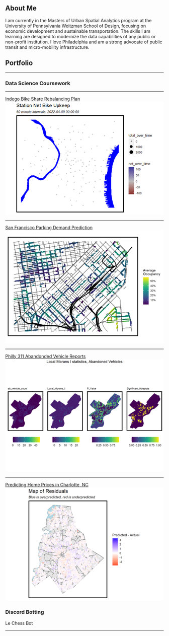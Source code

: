 ## About Me

 I am currently in the Masters of Urban Spatial Analytics program at the University of Pennsylvania Weitzman School of Design, focusing on economic  development and sustainable transportation. The skills I am learning are designed to modernize the data capabilities of any public or non-profit institution. I love Philadelphia and am a strong advocate of public transit and micro-mobility infrastructure.


## Portfolio

---


### Data Science Coursework

---
[Indego Bike Share Rebalancing Plan](/bsrmd.html)
<img src="images/indego.gif?raw=true"/>

---

[San Francisco Parking Demand Prediction](/toknit.html)
<img src="images/sfpic.png?raw=true"/>

---
[Philly 311 Abandonded Vehicle Reports](/geospatialriskmd.html)
<img src="images/abv.png?raw=true"/>

---

[Predicting Home Prices in Charlotte, NC](/midterm.html)
<img src="images/charlotte.png"/>

### Discord Botting

Le Chess Bot


---




